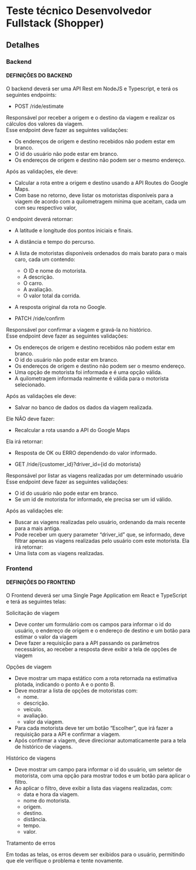 # Teste técnico Desenvolvedor Fullstack (Shopper)

## Detalhes

### Backend 

#### DEFINIÇÕES DO BACKEND

O backend deverá ser uma API Rest em NodeJS e Typescript, e terá os
seguintes endpoints:

* POST /ride/estimate 

Responsável por receber a origem e o destino da viagem e realizar os
cálculos dos valores da viagem.\
Esse endpoint deve fazer as seguintes validações:

* Os endereços de origem e destino recebidos não podem estar
em branco.
* O id do usuário não pode estar em branco.
* Os endereços de origem e destino não podem ser o mesmo
endereço.

Após as validações, ele deve:

* Calcular a rota entre a origem e destino usando a API Routes do
Google Maps.
* Com base no retorno, deve listar os motoristas disponíveis para a
viagem de acordo com a quilometragem mínima que aceitam,
cada um com seu respectivo valor,

O endpoint deverá retornar:

* A latitude e longitude dos pontos iniciais e finais.
* A distância e tempo do percurso.
* A lista de motoristas disponíveis ordenados do mais barato para
o mais caro, cada um contendo:
  * O ID e nome do motorista.
  * A descrição.
  * O carro.
  * A avaliação.
  * O valor total da corrida.
* A resposta original da rota no Google.

* PATCH /ride/confirm

Responsável por confirmar a viagem e gravá-la no histórico.\
Esse endpoint deve fazer as seguintes validações:

* Os endereços de origem e destino recebidos não podem estar
em branco.
* O id do usuário não pode estar em branco.
* Os endereços de origem e destino não podem ser o mesmo
endereço.
* Uma opção de motorista foi informada e é uma opção válida.
* A quilometragem informada realmente é válida para o motorista
selecionado.

Após as validações ele deve:

* Salvar no banco de dados os dados da viagem realizada.

Ele NÃO deve fazer:

* Recalcular a rota usando a API do Google Maps

Ela irá retornar:

* Resposta de OK ou ERRO dependendo do valor informado.

* GET /ride/{customer_id}?driver_id={id do motorista}

Responsável por listar as viagens realizadas por um determinado
usuário\
Esse endpoint deve fazer as seguintes validações:

* O id do usuário não pode estar em branco.
* Se um id de motorista for informado, ele precisa ser um id válido.

Após as validações ele:
* Buscar as viagens realizadas pelo usuário, ordenando da mais
recente para a mais antiga.
* Pode receber um query parameter “driver_id” que, se informado,
deve filtrar apenas as viagens realizadas pelo usuário com este
motorista.
Ela irá retornar:
* Uma lista com as viagens realizadas.

### Frontend

#### DEFINIÇÕES DO FRONTEND

O Frontend deverá ser uma Single Page Application em React e
TypeScript e terá as seguintes telas:

Solicitação de viagem

* Deve conter um formulário com os campos para informar o id do
usuário, o endereço de origem e o endereço de destino e um
botão para estimar o valor da viagem
* Deve fazer a requisição para a API passando os parâmetros
necessários, ao receber a resposta deve exibir a tela de opções de
viagem

Opções de viagem

* Deve mostrar um mapa estático com a rota retornada na
estimativa plotada, indicando o ponto A e o ponto B.
* Deve mostrar a lista de opções de motoristas com:
  * nome.
  * descrição.
  * veículo.
  * avaliação.
  * valor da viagem.
* Para cada motorista deve ter um botão “Escolher”, que irá fazer a
requisição para a API e confirmar a viagem.
* Após confirmar a viagem, deve direcionar automaticamente para
a tela de histórico de viagens.

Histórico de viagens

* Deve mostrar um campo para informar o id do usuário, um
seletor de motorista, com uma opção para mostrar todos e um
botão para aplicar o filtro.
* Ao aplicar o filtro, deve exibir a lista das viagens realizadas, com:
  * data e hora da viagem.
  * nome do motorista.
  * origem.
  * destino.
  * distância.
  * tempo.
  * valor.

Tratamento de erros

Em todas as telas, os erros devem ser exibidos para o usuário,
permitindo que ele verifique o problema e tente novamente.